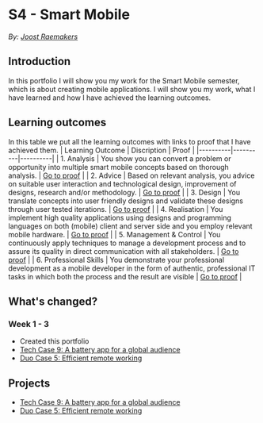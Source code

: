 # S4 - Smart Mobile

_By: [Joost Raemakers](https://github.com/jraemakers)_

## Introduction

In this portfolio I will show you my work for the Smart Mobile semester, which is about creating mobile applications. I will show you my work, what I have learned and how I have achieved the learning outcomes.

## Learning outcomes

In this table we put all the learning outcomes with links to proof that I have achieved them.
| Learning Outcome | Discription | Proof |
|----------|----------|----------|
| 1. Analysis | You show you can convert a problem or opportunity into multiple smart mobile concepts based on thorough analysis. | [Go to proof](./Portfolio/Analysis.md) |
| 2. Advice | Based on relevant analysis, you advice on suitable user interaction and technological design, improvement of designs, research and/or methodology. | [Go to proof](./Portfolio/Advice.md) |
| 3. Design | You translate concepts into user friendly designs and validate these designs through user tested iterations. | [Go to proof](./Portfolio/Design.md) |
| 4. Realisation | You implement high quality applications using designs and programming languages on both (mobile) client and server side and you employ relevant mobile hardware. | [Go to proof](./Portfolio/Realisation.md) |
| 5. Management & Control | You continuously apply techniques to manage a development process and to assure its quality in direct communication with all stakeholders. | [Go to proof](./Portfolio/Management%20&%20Control.md) |
| 6. Professional Skills | You demonstrate your professional development as a mobile developer in the form of authentic, professional IT tasks in which both the process and the result are visible | [Go to proof](./Portfolio/Professional%20Skills.md) |

## What's changed?

### Week 1 - 3

-   Created this portfolio
-   [Tech Case 9: A battery app for a global audience](./tech_case_9/)
-   [Duo Case 5: Efficient remote working](https://github.com/jraemakers/Efficient-remote-working)

## Projects

-   [Tech Case 9: A battery app for a global audience](./tech_case_9/)
-   [Duo Case 5: Efficient remote working](https://github.com/jraemakers/Efficient-remote-working)
